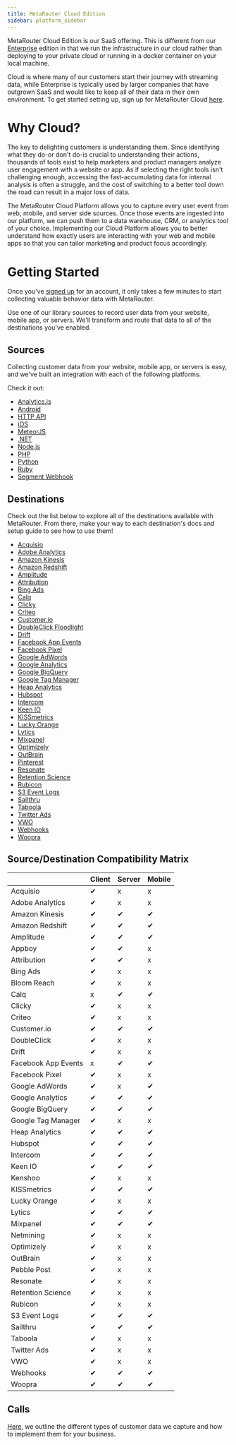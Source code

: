 ```yaml
---
title: MetaRouter Cloud Edition
sidebar: platform_sidebar
---
```


MetaRouter Cloud Edition is our SaaS offering. This is different from our [Enterprise](../enterprise/overview.html) edition in that we run the infrastructure in our cloud rather than deploying to your private cloud or running in a docker container on your local machine.

Cloud is where many of our customers start their journey with streaming data, while Enterprise is typically used by larger companies that have outgrown SaaS and would like to keep all of their data in their own environment. To get started setting up, sign up for MetaRouter Cloud [here](https://app.metarouter.io/signup).

# Why Cloud?

The key to delighting customers is understanding them. Since identifying what they do-or don't do-is crucial to understanding their actions, thousands of tools exist to help marketers and product managers analyze user engagement with a website or app. As if selecting the right tools isn't challenging enough, accessing the fast-accumulating data for internal analysis is often a struggle, and the cost of switching to a better tool down the road can result in a major loss of data.

The MetaRouter Cloud Platform allows you to capture every user event from web, mobile, and server side sources. Once those events are ingested into our platform, we can push them to a data warehouse, CRM, or analytics tool of your choice. Implementing our Cloud Platform allows you to better understand how exactly users are interacting with your web and mobile apps so that you can tailor marketing and product focus accordingly.

# Getting Started

Once you've [signed up](https://app.metarouter.io/signup) for an account, it only takes a few minutes to start collecting valuable behavior data with MetaRouter.

Use one of our library sources to record user data from your website, mobile app, or servers. We'll transform and route that data to all of the destinations you've enabled.

## Sources

Collecting customer data from your website, mobile app, or servers is easy, and we've built an integration with each of the following platforms.

Check it out:

* [Analytics.js](/v2/clickstream/sources/analyticsjs.html)
* [Android](/v2/clickstream/sources/android.html)
* [HTTP API](/v2/clickstream/sources/httpapi.html)
* [iOS](/v2/clickstream/sources/ios.html)
* [MeteorJS](/v2/clickstream/sources/meteorjs.html)
* [.NET](/v2/clickstream/sources/net.html)
* [Node.js](/v2/clickstream/sources/nodejs.html)
* [PHP](/v2/clickstream/sources/php.html)
* [Python](/v2/clickstream/sources/python.html)
* [Ruby](/v2/clickstream/sources/ruby.html)
* [Segment Webhook](../sources/segment-webhook.html)

## Destinations

Check out the list below to explore all of the destinations available with MetaRouter. From there, make your way to each destination's docs and setup guide to see how to use them!

* [Acquisio](/v2/clickstream/destinations/acquisio.html)
* [Adobe Analytics](/v2/clickstream/destinations/adobe-analytics.html)
* [Amazon Kinesis](/v2/clickstream/destinations/amazon-kinesis.html)
* [Amazon Redshift](/v2/clickstream/destinations/amazon-redshift.html)
* [Amplitude](/v2/clickstream/destinations/amplitude.html)
* [Attribution](/v2/clickstream/destinations/attribution.html)
* [Bing Ads](/v2/clickstream/destinations/bing-ads.md)
* [Calq](/v2/clickstream/destinations/calq.html)
* [Clicky](/v2/clickstream/destinations/clicky.html)
* [Criteo](/v2/clickstream/destinations/criteo.html)
* [Customer.io](/v2/clickstream/destinations/customerio.html)
* [DoubleClick Floodlight](/v2/clickstream/destinations/doubleclick-floodlight.html)
* [Drift](/v2/clickstream/destinations/drift.html)
* [Facebook App Events](/v2/clickstream/destinations/facebook-app-events.html)
* [Facebook Pixel](/v2/clickstream/destinations/facebook-pixel.html)
* [Google AdWords](/v2/clickstream/destinations/google-adwords.html)
* [Google Analytics](/v2/clickstream/destinations/google-analytics.html)
* [Google BigQuery](/v2/clickstream/destinations/google-bigquery.html)
* [Google Tag Manager](/v2/clickstream/destinations/google-tag-manager.html)
* [Heap Analytics](/v2/clickstream/destinations/heap-analytics.html)
* [Hubspot](/v2/clickstream/destinations/hubspot.html)
* [Intercom](/v2/clickstream/destinations/intercom.html)
* [Keen IO](/v2/clickstream/destinations/keen-io.html)
* [KISSmetrics](/v2/clickstream/destinations/kissmetrics.html)
* [Lucky Orange](/v2/clickstream/destinations/lucky-orange.html)
* [Lytics](/v2/clickstream/destinations/lytics.html)
* [Mixpanel](/v2/clickstream/destinations/mixpanel.html)
* [Optimizely](/v2/clickstream/destinations/optimizely.html)
* [OutBrain](/v2/clickstream/destinations/outbrain.html)
* [Pinterest](/v2/clickstream/destinations/pinterest.html)
* [Resonate](/v2/clickstream/destinations/resonate.html)
* [Retention Science](/v2/clickstream/destinations/retention-science.html)
* [Rubicon](/v2/clickstream/destinations/rubicon.html)
* [S3 Event Logs](/v2/clickstream/destinations/s3-event-logs.html)
* [Sailthru](/v2/clickstream/destinations/sailthru.html)
* [Taboola](/v2/clickstream/destinations/taboola.html)
* [Twitter Ads](/v2/clickstream/destinations/twitter-ads.html)
* [VWO](/v2/clickstream/destinations/vwo.html)
* [Webhooks](/v2/clickstream/destinations/webhooks.html)
* [Woopra](/v2/clickstream/destinations/woopra.html)

## Source/Destination Compatibility Matrix
<!-- TODO: Figure out how to get EE edition destinations into this matrix -->

|            | Client | Server | Mobile |
| ---------- | ------ | ------ | ------ |
| Acquisio | ✔ | x | x |
| Adobe Analytics | ✔ | x | x |
| Amazon Kinesis | ✔ | ✔ | ✔ |
| Amazon Redshift | ✔ | ✔ | ✔ |
| Amplitude | ✔ | ✔ | ✔ |
| Appboy | ✔ | ✔ | x |
| Attribution | ✔ | ✔ | x |
| Bing Ads | ✔ | x | x |
| Bloom Reach | ✔ | x | x |
| Calq | x | ✔ | ✔ |
| Clicky | ✔ | x | x |
| Criteo | ✔ | x | x |
| Customer.io | ✔ | ✔ | ✔ |
| DoubleClick | ✔ | x | x |
| Drift | ✔ | x | x |
| Facebook App Events | x | ✔ | ✔ |
| Facebook Pixel | ✔ | x | x |
| Google AdWords | ✔ | x | ✔ |
| Google Analytics | ✔ | ✔ | ✔ |
| Google BigQuery | ✔ | ✔ | ✔ |
| Google Tag Manager | ✔ | x | x |
| Heap Analytics | ✔ | ✔ | ✔ |
| Hubspot | ✔ | ✔ | ✔ |
| Intercom | ✔ | ✔ | ✔ |
| Keen IO | ✔ | ✔ | ✔ |
| Kenshoo | ✔ | x | x |
| KISSmetrics | ✔ | ✔ | ✔ |
| Lucky Orange | ✔ | x | x |
| Lytics | ✔ | ✔ | ✔ |
| Mixpanel | ✔ | ✔ | ✔ |
| Netmining | ✔ | x | x |
| Optimizely | ✔ | x | x |
| OutBrain | ✔ | x | x |
| Pebble Post | ✔ | x | x |
| Resonate | ✔ | x | x |
| Retention Science | ✔ | x | x |
| Rubicon | ✔ | x | x |
| S3 Event Logs | ✔ | ✔ | ✔ |
| Sailthru | ✔ | ✔ | ✔ |
| Taboola | ✔ | x | x |
| Twitter Ads | ✔ | x | x |
| VWO | ✔ | x | x |
| Webhooks | ✔ | ✔ | ✔ |
| Woopra | ✔ | ✔ | ✔ |

## Calls

[Here](/v2/clickstream/calls.html), we outline the different types of customer data we capture and how to implement them for your business.
